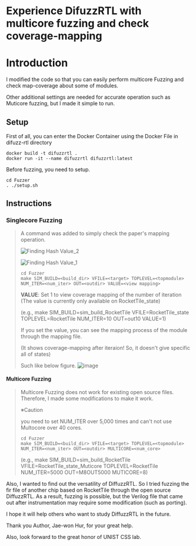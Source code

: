 Experience DifuzzRTL with multicore fuzzing and check coverage-mapping
======================================================================

# Introduction

I modified the code so that you can easily perform multicore Fuzzing and check map-coverage about some of modules.


Other additional settings are needed for accurate operation such as Muticore fuzzing, but I made it simple to run.



## Setup

First of all, you can enter the Docker Container using the Docker File in difuzz-rtl directory


```
docker build -t difuzzrtl .
docker run -it --name difuzzrtl difuzzrtl:latest
```

Before fuzzing, you need to setup.

```
cd Fuzzer
. ./setup.sh
```

## Instructions

### Singlecore Fuzzing
>
> A command was added to simply check the paper's mapping operation.
> 
> ![Finding Hash Value_2](https://user-images.githubusercontent.com/121912362/220507933-54067bae-4d96-43f6-8daa-b3698b06a3f4.jpg)
> 
> ![Finding Hash Value_1](https://user-images.githubusercontent.com/121912362/220508043-1c8bd5fe-8dbf-4600-ac6c-47bcd93fb5c0.jpg)
>
> ```
> cd Fuzzer
> make SIM_BUILD=<build_dir> VFILE=<target> TOPLEVEL=<topmodule> NUM_ITER=<num_iter> OUT=<outdir> VALUE=<view mapping>
> ```
> **VALUE**:     Set 1 to view coverage mapping of the number of iteration
>                (The value is currently only available on RocketTile_state)
>
>  (e.g., make SIM_BUILD=sim_build_RocketTile VFILE=RocketTile_state TOPLEVEL=RocketTile NUM_ITER=10 OUT=out10 VALUE=1)
>
> If you set the value, you can see the mapping process of the module through the mapping file.
>
> (It shows coverage-mapping after iteraion! So, it doesn't give specific all of states)
>
> Such like below figure.
> ![image](https://user-images.githubusercontent.com/121912362/220509706-b99351c1-ab46-4ed5-900c-eeb83d92bb19.png)



#### Multicore Fuzzing
> 
> Multicore Fuzzing does not work for existing open source files. 
> Therefore, I made some modifications to make it work.
>
> ※Caution 
>
>   you need to set NUM_ITER over 5,000 times and can't not use Multocore over 40 cores.
>
> ```
> cd Fuzzer
> make SIM_BUILD=<build_dir> VFILE=<target> TOPLEVEL=<topmodule> NUM_ITER=<num_iter> OUT=<outdir> MULTICORE=<num_core>
> ```
> (e.g., make SIM_BUILD=sim_build_RocketTile VFILE=RocketTile_state_Muticore TOPLEVEL=RocketTile NUM_ITER=5000 OUT=M8OUT5000 MUTICORE=8)




Also, I wanted to find out the versatility of DiffuzzRTL. So I tried fuzzing the fir file of another chip based on RocketTile through the open source DiffuzzRTL.
As a result, fuzzing is possible, but the Verilog file that came out after instrumentation may require some modification (such as porting).


I hope it will help others who want to study DiffuzzRTL in the future. 
  
Thank you Author, Jae-won Hur, for your great help. 
  
Also, look forward to the great honor of UNIST CSS lab.

